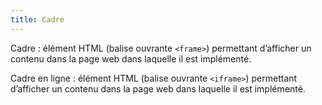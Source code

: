 ```yaml
---
title: Cadre
---
```


Cadre : élément HTML (balise ouvrante `<frame>`) permettant d’afficher un contenu dans
la page web dans laquelle il est implémenté.

Cadre en ligne : élément HTML (balise ouvrante `<iframe>`) permettant d’afficher un
contenu dans la page web dans laquelle il est implémenté.
